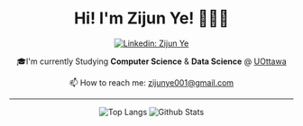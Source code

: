 
<div align="center">

# Hi! I'm Zijun Ye! 👩🏼‍💻 
[![Linkedin: Zijun Ye](https://img.shields.io/badge/-zijun-blue?style=flat-square&logo=Linkedin&logoColor=white&link=https://www.linkedin.com/in/zijunye/)](https://www.linkedin.com/in/zijunye/)

🎓I'm currently Studying **Computer Science** & **Data Science** @ 
<a href src="https://www.uottawa.ca/en">UOttawa</a>
  
📫 How to reach me: <a href src ="https://mail.google.com/mail/u/0/#inbox/FMfcgzGkXmWhzWmfGZKxsqLBFQFTVJfk?compose=CllgCJZZzkHdDKvKrhvpVxRFJMNfvSjNjrlJcsXKZdcTqVFLDhSVdpZmsCJwKtMxvfbbHjcNKgV"> zijunye001@gmail.com</a>
  
 <hr> 
  

![Top Langs](https://github-readme-stats.vercel.app/api/top-langs/?username=ZijunYe&hide=TeX&layout=compact)
![Github Stats](https://github-readme-stats.vercel.app/api?username=ZijunYe&count_private=true&show_icons=true&include_all_commits=true)
